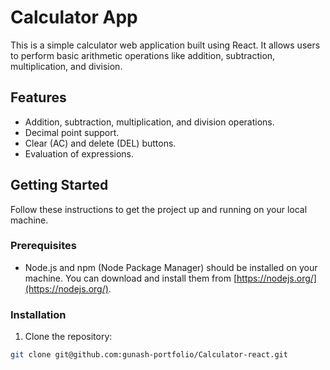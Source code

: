 # Calculator App

This is a simple calculator web application built using React. It allows users to perform basic arithmetic operations like addition, subtraction, multiplication, and division.

## Features

- Addition, subtraction, multiplication, and division operations.
- Decimal point support.
- Clear (AC) and delete (DEL) buttons.
- Evaluation of expressions.

## Getting Started

Follow these instructions to get the project up and running on your local machine.

### Prerequisites

- Node.js and npm (Node Package Manager) should be installed on your machine. You can download and install them from [https://nodejs.org/](https://nodejs.org/).

### Installation

1. Clone the repository:

```bash
git clone git@github.com:gunash-portfolio/Calculator-react.git
